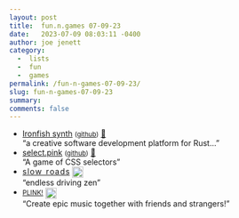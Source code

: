 ```yaml
---
layout: post
title:  fun.n.games 07-09-23
date:   2023-07-09 08:03:11 -0400
author: joe jenett
category:
  -  lists
  -  fun
  -  games
permalink: /fun-n-games-07-09-23/
slug: fun-n-games-07-09-23
summary: 
comments: false
---
```

<ul class="links">
	<li><a title="Ironfish synth" href="https://makepad.nl/makepad/examples/ironfish/src/index.html">Ironfish synth</a> <small>(<a href="https://github.com/makepad/makepad">github</a>)</small> <a href="https://pinboard.in/u:zero1infinity">📌</a><br>“a creative software development platform for Rust...”</li>
	<li><a title="select.pink" href="https://select.pink/">select.pink</a> <small>(<a href="https://github.com/414owen/select.pink">github</a>)</small> <a href="https://pinboard.in/u:tdjones">📌</a><br>“A game of CSS selectors”</li>
	<li><a title="s l o w  r o a d s" href="https://slowroads.io/">s l o w  r o a d s</a> <a title="dwt-archives: ‘endless driving zen in your browser’" href="https://dwt-archives.joejenett.com/endless-driving-zen-in-your-browser/"><img src="https://iwebthings.joejenett.com/images/select.png" alt="" height="20" style="vertical-align:middle;"></a><br>“endless driving zen”</li>
	<li><a title="PLINK!" href="https://plink.in/"><small>PLINK!</small></a> <a title="dwt-archives: ‘jam with anyone, anywhere in the world’" href="https://dwt-archives.joejenett.com/jam-with-anyone-anywhere-in-the-world/"><img src="https://iwebthings.joejenett.com/images/select.png" alt="" height="20" style="vertical-align:middle;"></a><br>“Create epic music together with friends and strangers!”</li>
</ul>
<a href="https://brid.gy/publish/mastodon"></a>